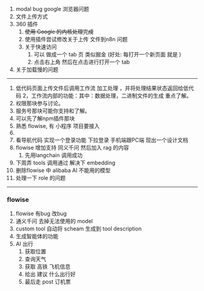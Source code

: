 1. modal bug  google 浏览器问题
2. 文件上传方式
3. 360 插件
	1. ~~使用 Google 的内核处理完成~~
	2. 使用插件尝试修改关于上传 文件到n8n 问题
	3. 关于快速访问
		1. 可以 做成一个 tab 页 类似掘金 (好处:  每打开一个新页面 就是 )
		2. 点击右上角 然后在点击进行打开一个 tab
4. 关于加载慢的问题

---

1. 低代码页面上传文件后调用工作流 加工处理 ，并将处理结果状态返回给低代码 2，工作流内部的功能：其中：数据处理，二进制文件的生成 重点了解。
2. 权限那块参与讨论。 
3. 服务号那块可能你支持和了解。 
4. 可以先了解npm插件那块
5. 熟悉 flowise, 有 小程序 项目要接入
6. 
7. 看导航代码 实现一个登录功能 下拉登录 手机端跟PC端 现出一个设计文档
8. flowise 增加支持 同义千问 然后加入 rag 的内容
	1. 先用langchain 调用成功
9. 下周弄 tools 调用通过  解决下 embedding
10. 删除flowise 中 alibaba AI 不能用的模型
11. 处理一下 role 的问题
---
### flowise
1. flowise 有bug 改bug
2.  通义千问 去掉无法使用的 model
3. custom tool 自动将 scheam 生成到 tool description
4. 生成智能体的功能
5. AI 出行
	1. 获取位置
	2. 查询天气
	3. 获取 高铁 飞机信息
	4. 给出 建议 什么出行好
	5. 最后走 post 订机票